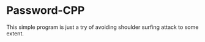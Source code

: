 # Password-CPP
This simple program is just a try of avoiding shoulder surfing attack to some extent.
